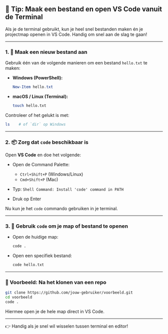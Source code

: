 ## 📄 Tip: Maak een bestand en open VS Code vanuit de Terminal

Als je de terminal gebruikt, kun je heel snel bestanden maken én je projectmap openen in VS Code. Handig om snel aan de slag te gaan!

---

### 1. 📝 Maak een nieuw bestand aan

Gebruik één van de volgende manieren om een bestand `hello.txt` te maken:

* **Windows (PowerShell):**

  ```powershell
  New-Item hello.txt
  ```

* **macOS / Linux (Terminal):**

  ```bash
  touch hello.txt
  ```

Controleer of het gelukt is met:

```bash
ls    # of `dir` op Windows
```

---

### 2. 📦 Zorg dat `code` beschikbaar is

Open **VS Code** en doe het volgende:

* Open de Command Palette:

  * `Ctrl+Shift+P` (Windows/Linux)
  * `Cmd+Shift+P` (Mac)
* Typ: `Shell Command: Install 'code' command in PATH`
* Druk op Enter

Nu kun je het `code` commando gebruiken in je terminal.

---

### 3. 🚀 Gebruik `code` om je map of bestand te openen

* Open de huidige map:

  ```bash
  code .
  ```

* Open een specifiek bestand:

  ```bash
  code hello.txt
  ```

---

### 🔄 Voorbeeld: Na het klonen van een repo

```bash
git clone https://github.com/jouw-gebruiker/voorbeeld.git
cd voorbeeld
code .
```

Hiermee open je de hele map direct in VS Code.

---

👉 Handig als je snel wil wisselen tussen terminal en editor!
